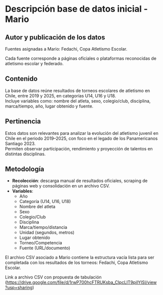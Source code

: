 # Descripción base de datos inicial - Mario

## Autor y publicación de los datos
Fuentes asignadas a Mario: Fedachi, Copa Atletismo Escolar.

Cada fuente corresponde a páginas oficiales o plataformas reconocidas de atletismo escolar y federado.

## Contenido
La base de datos reúne resultados de torneos escolares de atletismo en Chile, entre 2019 y 2025, en categorías U14, U16 y U18.  
Incluye variables como: nombre del atleta, sexo, colegio/club, disciplina, marca/tiempo, año, lugar obtenido y fuente.

## Pertinencia
Estos datos son relevantes para analizar la evolución del atletismo juvenil en Chile en el periodo 2019–2025, con foco en el legado de los Panamericanos Santiago 2023.  
Permiten observar participación, rendimiento y proyección de talentos en distintas disciplinas.

## Metodología
- **Recolección**: descarga manual de resultados oficiales, scraping de páginas web y consolidación en un archivo CSV.  
- **Variables**:
  - Año  
  - Categoría (U14, U16, U18)  
  - Nombre del atleta  
  - Sexo  
  - Colegio/Club  
  - Disciplina  
  - Marca/tiempo/distancia  
  - Unidad (segundos, metros)  
  - Lugar obtenido  
  - Torneo/Competencia  
  - Fuente (URL/documento)

El archivo CSV asociado a Mario contiene la estructura vacía lista para ser completada con los resultados de los torneos: Fedachi, Copa Atletismo Escolar.

Link a archivo CSV con propuesta de tabulación (https://drive.google.com/file/d/1rwP700hcFTRUKsba_CIpcLIT9piIYISI/view?usp=sharing)

